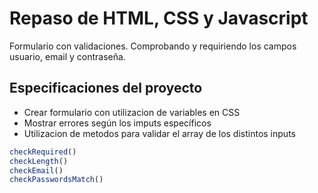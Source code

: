 # Repaso de HTML, CSS y Javascript

Formulario con validaciones. Comprobando y requiriendo los campos usuario, email y contraseña.


## Especificaciones del proyecto

- Crear formulario con utilizacion de variables en CSS
- Mostrar errores según los imputs específicos
- Utilizacion de metodos para validar el array de los distintos inputs
```javascript
checkRequired()
checkLength()
checkEmail()
checkPasswordsMatch()
```